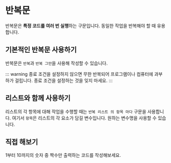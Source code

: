 # 반복문

반복문은 **특정 코드를 여러 번 실행**하는 구문입니다. 동일한 작업을 반복해야 할 때 유용합니다.

## 기본적인 반복문 사용하기

반복문은 `반복`과 `반복 그만`을 사용해 작성할 수 있습니다.

::: warning
종료 조건을 설정하지 않으면 무한 반복되어 프로그램이나 컴퓨터에 과부하가 걸립니다. 종료 조건을 설정하는 것을 잊지 마세요.
:::

<code-runner :code='`실행한_횟수: 0\n
반복
    실행한_횟수: 실행한_횟수 + 1
    실행한_횟수 보여주기\n
    만약 실행한_횟수 = 5 이면
        반복 그만`' />

## 리스트와 함께 사용하기

리스트의 각 항목에 대해 작업을 수행할 때는 `반복 리스트 의 항목 마다` 구문을 사용합니다. 여기서 `항목`은 리스트의 각 요소가 담길 변수입니다. 원하는 변수명을 사용할 수 있습니다.

<code-runner :code='`과일들: ["사과", "바나나", "딸기", "포도"]\n
반복 과일들 의 과일 마다
    과일 + "가 있습니다" 보여주기`' />

## 직접 해보기

1부터 10까지의 숫자 중 짝수만 출력하는 코드를 작성해보세요.

<code-runner :challenge='{
output: "2\n4\n6\n8\n10",
answerCode: `숫자: 1
반복
    만약 숫자 > 10 이면
        반복 그만
    만약 숫자 % 2 = 0 이면
        숫자 보여주기
    숫자 = 숫자 + 1`
}' code="숫자: 1" />
